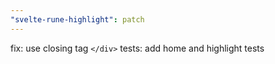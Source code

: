 ```yaml
---
"svelte-rune-highlight": patch
---
```


fix: use closing tag `</div>`
tests: add home and highlight tests

